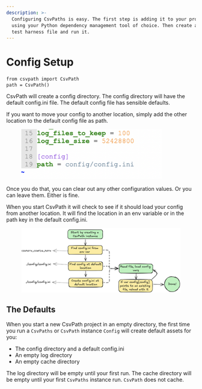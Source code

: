 ```yaml
---
description: >-
  Configuring CsvPaths is easy. The first step is adding it to your project
  using your Python dependency management tool of choice. Then create a simple
  test harness file and run it.
---
```


# Config Setup

```
from csvpath import CsvPath
path = CsvPath()
```

CsvPath will create a config directory. The config directory will have the default config.ini file. The default config file has sensible defaults.&#x20;

If you want to move your config to another location, simply add the other location to the default config file as path.

<figure><img src="../.gitbook/assets/config-path.png" alt="" width="375"><figcaption></figcaption></figure>

Once you do that, you can clear out any other configuration values. Or you can leave them. Either is fine.&#x20;

When you start CsvPath it will check to see if it should load your config from another location. It will find the location in an env variable or in the path key in the default config.ini.

<figure><img src="../.gitbook/assets/config.png" alt=""><figcaption></figcaption></figure>

## The Defaults

When you start a new CsvPath project in an empty directory, the first time you run a `CsvPaths` or `CsvPath` instance `Config` will create default assets for you:

* The config directory and a default config.ini
* An empty log directory
* An empty cache directory

The log directory will be empty until your first run. The cache directory will be empty until your first `CsvPaths` instance run. `CsvPath` does not cache.&#x20;

